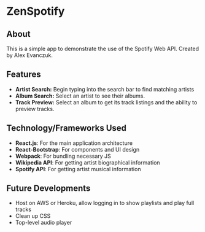 # ZenSpotify

## About
This is a simple app to demonstrate the use of the Spotify Web API.
Created by Alex Evanczuk.

## Features
* **Artist Search:** Begin typing into the search bar to find matching artists
* **Album Search:** Select an artist to see their albums.
* **Track Preview:** Select an album to get its track listings and the ability to preview tracks.

## Technology/Frameworks Used
* **React.js**: For the main application architecture
* **React-Bootstrap**: For components and UI design
* **Webpack**: For bundling necessary JS
* **Wikipedia API**: For getting artist biographical information
* **Spotify API**: For getting artist musical information

## Future Developments
* Host on AWS or Heroku, allow logging in to show playlists and play full tracks
* Clean up CSS
* Top-level audio player